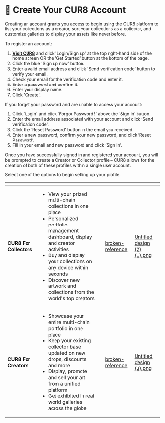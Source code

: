 # 📝 Create Your CUR8 Account

Creating an account grants you access to begin using the CUR8 platform to list your collections as a creator, sort your collections as a collector, and customize galleries to display your assets like never before.

To register an account:

1. [**Visit CUR8**](https://app.cur8.io/home) and click 'Login/Sign up' at the top right-hand side of the home screen OR the 'Get Started' button at the bottom of the page.
2. Click the blue 'Sign up now' button.
3. Enter a valid email address and click 'Send verification code' button to verify your email.
4. Check your email for the verification code and enter it.
5. Enter a password and confirm it.
6. Enter your display name.
7. Click 'Create'.

If you forget your password and are unable to access your account:

1. Click 'Login' and click ‘Forgot Password?’ above the ‘Sign in’ button.
2. Enter the email address associated with your account and click ‘Send verification code'.
3. Click the ‘Reset Password’ button in the email you received.
4. Enter a new password, confirm your new password, and click ‘Reset Password’.
5. Fill in your email and new password and click ‘Sign In’.

Once you have successfully signed in and registered your account, you will be prompted to create a Creator or Collector profile – CUR8 allows for the creation of both of these profiles within a single user account.

Select one of the options to begin setting up your profile.

<table data-card-size="large" data-view="cards" data-full-width="true"><thead><tr><th></th><th></th><th></th><th data-hidden data-card-target data-type="content-ref"></th><th data-hidden data-card-cover data-type="files"></th></tr></thead><tbody><tr><td><strong>CUR8 For Collectors</strong></td><td><ul><li>View your prized multi-chain collections in one place</li><li>Personalized portfolio management dashboard, display and creator activities</li><li>Buy and display your collections on any device within seconds</li><li>Discover new artwork and collections from the world's top creators</li></ul></td><td></td><td><a href="broken-reference/">broken-reference</a></td><td><a href="../.gitbook/assets/Untitled design (2) (1).png">Untitled design (2) (1).png</a></td></tr><tr><td><strong>CUR8 For Creators</strong></td><td><ul><li>Showcase your entire multi-chain portfolio in one place</li><li>Keep your existing collector base updated on new drops, discounts and more</li><li>Display, promote and sell your art from a unified platform</li><li>Get exhibited in real world galleries across the globe</li></ul></td><td></td><td><a href="broken-reference/">broken-reference</a></td><td><a href="../.gitbook/assets/Untitled design (3).png">Untitled design (3).png</a></td></tr></tbody></table>
